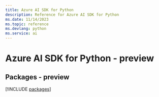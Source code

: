 ```yaml
---
title: Azure AI SDK for Python
description: Reference for Azure AI SDK for Python
ms.date: 11/14/2023
ms.topic: reference
ms.devlang: python
ms.service: ai
---
```

# Azure AI SDK for Python - preview
## Packages - preview
[!INCLUDE [packages](ai-index.md)]